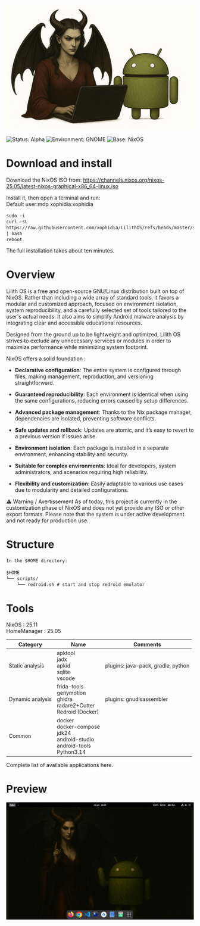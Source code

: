 



![Logo Lilith OS](logo.png)

![Status: Alpha](https://img.shields.io/badge/status-alpha-orange?style=for-the-badge)
![Environment: GNOME](https://img.shields.io/badge/environment-GNOME-4E9A06?logo=gnome&logoColor=white&style=for-the-badge)
![Base: NixOS](https://img.shields.io/badge/base-NixOS-5277C3?logo=nixos&logoColor=white&style=for-the-badge)



# Download and install

Download the NixOS ISO from:
https://channels.nixos.org/nixos-25.05/latest-nixos-graphical-x86_64-linux.iso

Install it, then open a terminal and run:  
Default user:mdp xophidia:xophidia  

```
sudo -i
curl -sL https://raw.githubusercontent.com/xophidia/LilithOS/refs/heads/master/setup.sh | bash
reboot
```

The full installation takes about ten minutes.

# Overview

Lilith OS is a free and open-source GNU/Linux distribution built on top of NixOS. Rather than including a wide array of standard tools, it favors a modular and customized approach, focused on environment isolation, system reproducibility, and a carefully selected set of tools tailored to the user's actual needs. It also aims to simplify Android malware analysis by integrating clear and accessible educational resources.

Designed from the ground up to be lightweight and optimized, Lilith OS strives to exclude any unnecessary services or modules in order to maximize performance while minimizing system footprint.

NixOS offers a solid foundation :

- **Declarative configuration**: The entire system is configured through files, making management, reproduction, and versioning straightforward.

- **Guaranteed reproducibility**: Each environment is identical when using the same configurations, reducing errors caused by setup differences.

- **Advanced package management**: Thanks to the Nix package manager, dependencies are isolated, preventing software conflicts.

- **Safe updates and rollback**: Updates are atomic, and it’s easy to revert to a previous version if issues arise.

- **Environment isolation**: Each package is installed in a separate environment, enhancing stability and security.

- **Suitable for complex environments**: Ideal for developers, system administrators, and scenarios requiring high reliability.

- **Flexibility and customization**: Easily adaptable to various use cases due to modularity and detailed configurations.

⚠️ Warning / Avertissement
As of today, this project is currently in the customization phase of NixOS and does not yet provide any ISO or other export formats.
Please note that the system is under active development and not ready for production use.

# Structure
```
In the $HOME directory:

$HOME
└── scripts/
    └── redroid.sh # start and stop redroid emulator
```

# Tools

NixOS : 25.11  
HomeManager : 25.05

| Category    | Name     | Comments     |
|---------------|---------------|---------------|
| Static analysis    | apktool<br>jadx<br>apkid<br>sqlite<br>vscode     | plugins: java-pack, gradle, python  |
| Dynamic analysis | frida-tools<br>genymotion<br>ghidra<br>radare2+Cutter<br>Redroid (Docker)   | plugins: gnudisassembler |
| Common | docker<br>docker-compose<br>jdk24<br>android-studio<br>android-tools<br>Python3.14||

Complete list of available applications here.

# Preview

![Logo Lilith OS](web_wall_lilithos.png)

